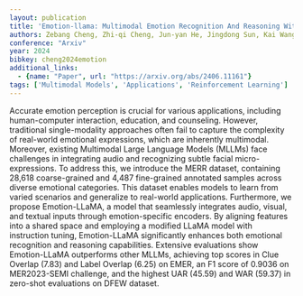 ```yaml
---
layout: publication
title: 'Emotion-llama: Multimodal Emotion Recognition And Reasoning With Instruction Tuning'
authors: Zebang Cheng, Zhi-qi Cheng, Jun-yan He, Jingdong Sun, Kai Wang, Yuxiang Lin, Zheng Lian, Xiaojiang Peng, Alexander Hauptmann
conference: "Arxiv"
year: 2024
bibkey: cheng2024emotion
additional_links:
  - {name: "Paper", url: "https://arxiv.org/abs/2406.11161"}
tags: ['Multimodal Models', 'Applications', 'Reinforcement Learning']
---
```

Accurate emotion perception is crucial for various applications, including
human-computer interaction, education, and counseling. However, traditional
single-modality approaches often fail to capture the complexity of real-world
emotional expressions, which are inherently multimodal. Moreover, existing
Multimodal Large Language Models (MLLMs) face challenges in integrating audio
and recognizing subtle facial micro-expressions. To address this, we introduce
the MERR dataset, containing 28,618 coarse-grained and 4,487 fine-grained
annotated samples across diverse emotional categories. This dataset enables
models to learn from varied scenarios and generalize to real-world
applications. Furthermore, we propose Emotion-LLaMA, a model that seamlessly
integrates audio, visual, and textual inputs through emotion-specific encoders.
By aligning features into a shared space and employing a modified LLaMA model
with instruction tuning, Emotion-LLaMA significantly enhances both emotional
recognition and reasoning capabilities. Extensive evaluations show
Emotion-LLaMA outperforms other MLLMs, achieving top scores in Clue Overlap
(7.83) and Label Overlap (6.25) on EMER, an F1 score of 0.9036 on MER2023-SEMI
challenge, and the highest UAR (45.59) and WAR (59.37) in zero-shot evaluations
on DFEW dataset.
